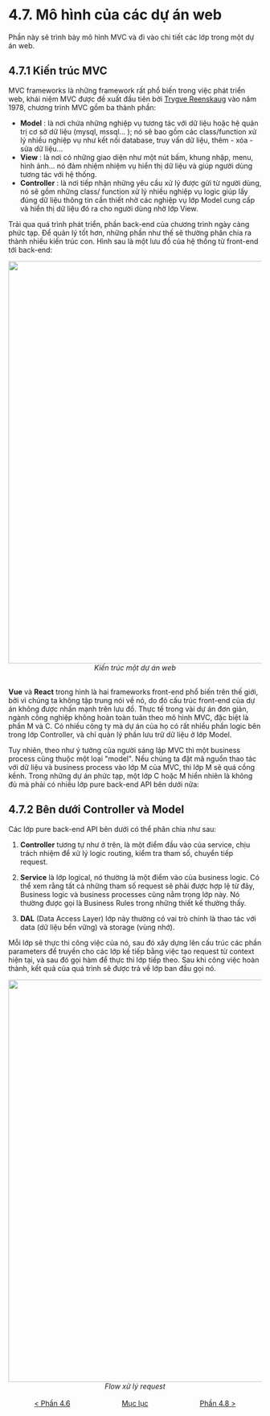 # 4.7. Mô hình của các dự án web

Phần này sẽ trình bày mô hình MVC và đi vào chi tiết các lớp trong một dự án web.

## 4.7.1 Kiến trúc MVC

MVC frameworks là những framework rất phổ biến trong việc phát triển web, khái niệm MVC được đề xuất đầu tiên bởi [Trygve Reenskaug](https://en.wikipedia.org/wiki/Trygve_Reenskaug) vào năm 1978, chương trình MVC gồm ba thành phần:

* **Model** : là nơi chứa những nghiệp vụ tương tác với dữ liệu hoặc hệ quản trị cơ sở dữ liệu (mysql, mssql... ); nó sẽ bao gồm các class/function xử lý nhiều nghiệp vụ như kết nối database, truy vấn dữ liệu, thêm - xóa - sửa dữ liệu...
* **View** : là nơi có những giao diện như một nút bấm, khung nhập, menu, hình ảnh... nó đảm nhiệm nhiệm vụ hiển thị dữ liệu và giúp người dùng tương tác với hệ thống.
* **Controller** : là nơi tiếp nhận những yêu cầu xử lý được gửi từ người dùng, nó sẽ gồm những class/ function xử lý nhiều nghiệp vụ logic giúp lấy đúng dữ liệu thông tin cần thiết nhờ các nghiệp vụ lớp Model cung cấp và hiển thị dữ liệu đó ra cho người dùng nhờ lớp View.

Trải qua quá trình phát triển, phần back-end của chương trình ngày càng phức tạp. Để quản lý tốt hơn, những phần như thế sẽ thường phân chia ra thành nhiều kiến trúc con. Hình sau là một lưu đồ của hệ thống từ front-end tới back-end:

<div align="center">
	<img src="../images/ch5-07-frontend-backend.png" width="800">
	<br/>
	<span align="center">
		<i>Kiến trúc một dự án web</i>
	</span>
</div>
<br/>

**Vue** và **React** trong hình là hai frameworks front-end phổ biến trên thế giới, bởi vì chúng ta không tập trung nói về nó, do đó cấu trúc front-end của dự án không được nhấn mạnh trên lưu đồ. Thực tế trong vài dự án đơn giản, ngành công nghiệp không hoàn toàn tuân theo mô hình MVC, đặc biệt là phần M và C. Có nhiều công ty mà dự án của họ có rất nhiều phần logic bên trong lớp Controller, và chỉ quản lý phần lưu trữ dữ liệu ở lớp Model.

Tuy nhiên, theo như ý tưởng của người sáng lập MVC thì một business process cũng thuộc một loại "model". Nếu chúng ta đặt mã nguồn thao tác với dữ liệu và business process vào lớp M của MVC, thì lớp M sẽ quá cồng kềnh. Trong những dự án phức tạp, một lớp C hoặc M hiển nhiên là không đủ mà phải có nhiều lớp pure back-end API bên dưới nữa:

## 4.7.2 Bên dưới Controller và Model

Các lớp pure back-end API bên dưới có thể phân chia như sau:

1. **Controller** tương tự như ở trên, là một điểm đầu vào của service, chịu trách nhiệm để xử lý logic routing, kiểm tra tham số, chuyển tiếp request.

2. **Service**  là lớp logical, nó thường là một điểm vào của business logic. Có thể xem rằng tất cả những tham số request sẽ phải được hợp lệ từ đây, Business logic và business processes cũng nằm trong lớp này. Nó thường được gọi là Business Rules trong những thiết kế thường thấy.
3. **DAL** (Data Access Layer) lớp này thường có vai trò chính là thao tác với data (dữ liệu bền vững) và storage (vùng nhớ).

Mỗi lớp sẽ thực thi công việc của nó, sau đó xây dựng lên cấu trúc các phần parameters để truyền cho các lớp kế tiếp bằng việc tạo request từ context hiện tại, và sau đó gọi hàm để thực thi lớp tiếp theo. Sau khi công việc hoàn thành, kết quả của quá trình sẽ được trả về lớp ban đầu gọi nó.

<div align="center">
	<img src="../images/ch5-07-controller-logic-dao.png" width="800">
	<br/>
	<span align="center">
		<i>Flow xử lý request</i>
	</span>
</div>
<br/>

<div style="display: flex; justify-content: space-around;">
<span> <a href="ch4-06-service-flow-limitation.md">&lt Phần 4.6</a>
</span>
<span><a href="../SUMMARY.md"> Mục lục</a>  </span>
<span> <a href="ch4-08-ext.md">Phần 4.8 &gt</a> </span>
</div>
